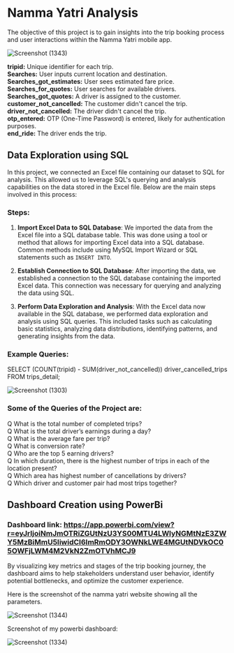 
# Namma Yatri Analysis

The objective of this project is to gain insights into the trip booking process and user interactions within the Namma Yatri mobile app.   

![Screenshot (1343)](https://github.com/RjCricket/Namma-Yatri-Analysis/assets/118374392/07586ad2-3f86-4653-97d2-9702b19be524)


**tripid:** Unique identifier for each trip.  
**Searches:** User inputs current location and destination.  
**Searches_got_estimates:** User sees estimated fare price.  
**Searches_for_quotes:** User searches for available drivers.  
**Searches_got_quotes:** A driver is assigned to the customer.  
**customer_not_cancelled:** The customer didn't cancel the trip.     
**driver_not_cancelled:** The driver didn't cancel the trip.        
**otp_entered:** OTP (One-Time Password) is entered, likely for authentication purposes.              
**end_ride:** The driver ends the trip.

## Data Exploration using SQL

In this project, we connected an Excel file containing our dataset to SQL for analysis. This allowed us to leverage SQL's querying and analysis capabilities on the data stored in the Excel file. Below are the main steps involved in this process:

### Steps:
1. **Import Excel Data to SQL Database**: We imported the data from the Excel file into a SQL database table. This was done using a tool or method that allows for importing Excel data into a SQL database. Common methods include using MySQL Import Wizard or SQL statements such as `INSERT INTO`.

2. **Establish Connection to SQL Database**: After importing the data, we established a connection to the SQL database containing the imported Excel data. This connection was necessary for querying and analyzing the data using SQL.

3. **Perform Data Exploration and Analysis**: With the Excel data now available in the SQL database, we performed data exploration and analysis using SQL queries. This included tasks such as calculating basic statistics, analyzing data distributions, identifying patterns, and generating insights from the data.
### Example Queries:  
SELECT (COUNT(tripid) - SUM(driver_not_cancelled)) driver_cancelled_trips  
FROM trips_detail;

![Screenshot (1303)](https://github.com/RjCricket/Namma-Yatri-Analysis/assets/118374392/a295aafb-943c-455b-beaf-32fbf82e84b4)

### Some of the Queries of the Project are:
Q What is the total number of completed trips?  
Q What is the total driver’s earnings during a day?  
Q What is the average fare per trip?  
Q What is conversion rate?  
Q Who are the top 5 earning drivers?  
Q In which duration, there is the highest number of trips in each of the location present?  
Q Which area has highest number of cancellations by drivers?  
Q Which driver and customer pair had most trips together?  

## Dashboard Creation using PowerBi

### Dashboard link:  https://app.powerbi.com/view?r=eyJrIjoiNmJmOTRiZGUtNzU3YS00MTU4LWIyNGMtNzE3ZWY5MzBiMmU5IiwidCI6ImRmODY3OWNkLWE4MGUtNDVkOC05OWFjLWM4M2VkN2ZmOTVhMCJ9

By visualizing key metrics and stages of the trip booking journey, the dashboard aims to help stakeholders understand user behavior, identify potential bottlenecks, and optimize the customer experience.  

Here is the screenshot of the namma yatri website showing all the parameters.


![Screenshot (1344)](https://github.com/RjCricket/Namma-Yatri-Analysis/assets/118374392/d9a5965c-e362-4311-932b-bb0d11dc0b25)


Screenshot of my powerbi dashboard:

![Screenshot (1334)](https://github.com/RjCricket/Namma-Yatri-Analysis/assets/118374392/fe8627ca-2caf-415d-b26d-c5a90201bf7e)

